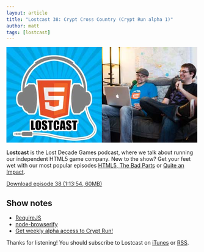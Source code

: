 ```yaml
---
layout: article
title: "Lostcast 38: Crypt Cross Country (Crypt Run alpha 1)"
author: matt
tags: [lostcast]
---
```


<div class="full-frame">
	<img alt="Lostcast gamedev podcast" src="/media/images/lostcast/ldgTeam.jpg" width="500" height="250">
</div>

**Lostcast** is the Lost Decade Games podcast, where we talk about running our independent HTML5 game company. New to the show? Get your feet wet with our most popular episodes [HTML5, The Bad Parts](/lostcast-episode-7-html5-the-bad-parts/) or [Quite an Impact](/lostcast-episode-14-quite-an-impact/).

<a class="download-podcast" href="http://media.lostdecadegames.com/lostcast/lostcast_38.mp3">
	Download episode 38 (1:13:54, 60MB)
</a>

## Show notes

* [RequireJS](http://requirejs.org/)
* [node-browserify](https://github.com/substack/node-browserify)
* [Get weekly alpha access to Crypt Run!](http://www.cryptrun.com/)

Thanks for listening! You should subscribe to Lostcast on [iTunes](http://itunes.apple.com/us/podcast/lostcast/id481950724) or [RSS](/lostcast.xml).
